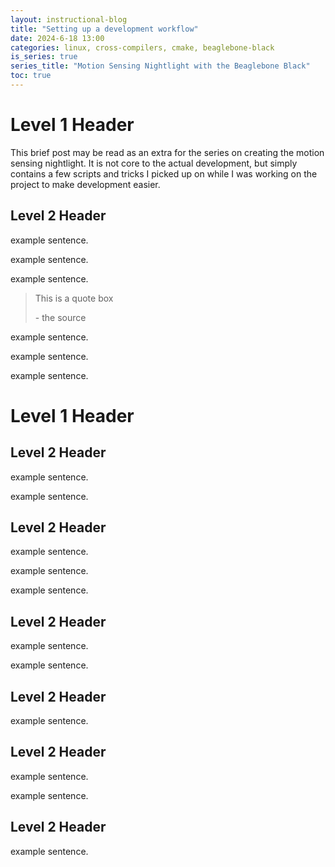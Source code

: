 ```yaml
---
layout: instructional-blog
title: "Setting up a development workflow"
date: 2024-6-18 13:00
categories: linux, cross-compilers, cmake, beaglebone-black
is_series: true
series_title: "Motion Sensing Nightlight with the Beaglebone Black"
toc: true
---
```


# Level 1 Header

This brief post may be read as an extra for the series on creating the motion sensing nightlight. It is not core to the actual development, but simply contains a few scripts and tricks I picked up on while I was working on the project to make development easier.

## Level 2 Header
example sentence.

example sentence.

example sentence.

> This is a quote box
>
> \- the source

example sentence.

example sentence.

example sentence.


# Level 1 Header

## Level 2 Header

example sentence.

example sentence.
## Level 2 Header
example sentence.

example sentence.

example sentence.
## Level 2 Header
example sentence.

example sentence.
## Level 2 Header
example sentence.
## Level 2 Header
example sentence.

example sentence.
## Level 2 Header
example sentence.
